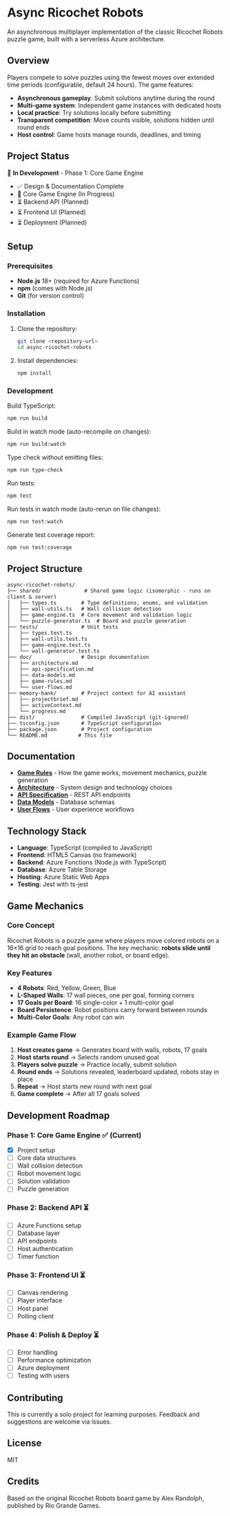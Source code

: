 # Async Ricochet Robots

An asynchronous multiplayer implementation of the classic Ricochet Robots puzzle game, built with a serverless Azure architecture.

## Overview

Players compete to solve puzzles using the fewest moves over extended time periods (configurable, default 24 hours). The game features:

- **Asynchronous gameplay**: Submit solutions anytime during the round
- **Multi-game system**: Independent game instances with dedicated hosts
- **Local practice**: Try solutions locally before submitting
- **Transparent competition**: Move counts visible, solutions hidden until round ends
- **Host control**: Game hosts manage rounds, deadlines, and timing

## Project Status

🔨 **In Development** - Phase 1: Core Game Engine

- ✅ Design & Documentation Complete
- 🔄 Core Game Engine (In Progress)
- ⏳ Backend API (Planned)
- ⏳ Frontend UI (Planned)
- ⏳ Deployment (Planned)

## Setup

### Prerequisites

- **Node.js** 18+ (required for Azure Functions)
- **npm** (comes with Node.js)
- **Git** (for version control)

### Installation

1. Clone the repository:
   ```bash
   git clone <repository-url>
   cd async-ricochet-robots
   ```

2. Install dependencies:
   ```bash
   npm install
   ```

### Development

Build TypeScript:
```bash
npm run build
```

Build in watch mode (auto-recompile on changes):
```bash
npm run build:watch
```

Type check without emitting files:
```bash
npm run type-check
```

Run tests:
```bash
npm test
```

Run tests in watch mode (auto-rerun on file changes):
```bash
npm run test:watch
```

Generate test coverage report:
```bash
npm run test:coverage
```

## Project Structure

```
async-ricochet-robots/
├── shared/              # Shared game logic (isomorphic - runs on client & server)
│   ├── types.ts        # Type definitions, enums, and validation
│   ├── wall-utils.ts   # Wall collision detection
│   ├── game-engine.ts  # Core movement and validation logic
│   └── puzzle-generator.ts  # Board and puzzle generation
├── tests/              # Unit tests
│   ├── types.test.ts
│   ├── wall-utils.test.ts
│   ├── game-engine.test.ts
│   └── wall-generator.test.ts
├── doc/                # Design documentation
│   ├── architecture.md
│   ├── api-specification.md
│   ├── data-models.md
│   ├── game-rules.md
│   └── user-flows.md
├── memory-bank/        # Project context for AI assistant
│   ├── projectbrief.md
│   ├── activeContext.md
│   └── progress.md
├── dist/               # Compiled JavaScript (git-ignored)
├── tsconfig.json       # TypeScript configuration
├── package.json        # Project configuration
└── README.md          # This file
```

## Documentation

- **[Game Rules](doc/game-rules.md)** - How the game works, movement mechanics, puzzle generation
- **[Architecture](doc/architecture.md)** - System design and technology choices
- **[API Specification](doc/api-specification.md)** - REST API endpoints
- **[Data Models](doc/data-models.md)** - Database schemas
- **[User Flows](doc/user-flows.md)** - User experience workflows

## Technology Stack

- **Language**: TypeScript (compiled to JavaScript)
- **Frontend**: HTML5 Canvas (no framework)
- **Backend**: Azure Functions (Node.js with TypeScript)
- **Database**: Azure Table Storage
- **Hosting**: Azure Static Web Apps
- **Testing**: Jest with ts-jest

## Game Mechanics

### Core Concept

Ricochet Robots is a puzzle game where players move colored robots on a 16×16 grid to reach goal positions. The key mechanic: **robots slide until they hit an obstacle** (wall, another robot, or board edge).

### Key Features

- **4 Robots**: Red, Yellow, Green, Blue
- **L-Shaped Walls**: 17 wall pieces, one per goal, forming corners
- **17 Goals per Board**: 16 single-color + 1 multi-color goal
- **Board Persistence**: Robot positions carry forward between rounds
- **Multi-Color Goals**: Any robot can win

### Example Game Flow

1. **Host creates game** → Generates board with walls, robots, 17 goals
2. **Host starts round** → Selects random unused goal
3. **Players solve puzzle** → Practice locally, submit solution
4. **Round ends** → Solutions revealed, leaderboard updated, robots stay in place
5. **Repeat** → Host starts new round with next goal
6. **Game complete** → After all 17 goals solved

## Development Roadmap

### Phase 1: Core Game Engine ✅ (Current)
- [x] Project setup
- [ ] Core data structures
- [ ] Wall collision detection
- [ ] Robot movement logic
- [ ] Solution validation
- [ ] Puzzle generation

### Phase 2: Backend API ⏳
- [ ] Azure Functions setup
- [ ] Database layer
- [ ] API endpoints
- [ ] Host authentication
- [ ] Timer function

### Phase 3: Frontend UI ⏳
- [ ] Canvas rendering
- [ ] Player interface
- [ ] Host panel
- [ ] Polling client

### Phase 4: Polish & Deploy ⏳
- [ ] Error handling
- [ ] Performance optimization
- [ ] Azure deployment
- [ ] Testing with users

## Contributing

This is currently a solo project for learning purposes. Feedback and suggestions are welcome via issues.

## License

MIT

## Credits

Based on the original Ricochet Robots board game by Alex Randolph, published by Rio Grande Games.
